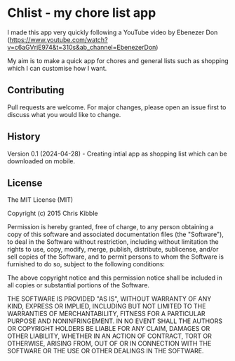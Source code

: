# Chlist - my chore list app

I made this app very quickly following a YouTube video by Ebenezer Don (https://www.youtube.com/watch?v=c6aGVrjE974&t=310s&ab_channel=EbenezerDon)

My aim is to make a quick app for chores and general lists such as shopping which I can customise how I want.

## Contributing

Pull requests are welcome. For major changes, please open an issue first
to discuss what you would like to change.

## History
Version 0.1 (2024-04-28) - Creating intial app as shopping list which can be downloaded on mobile.

## License

The MIT License (MIT)

Copyright (c) 2015 Chris Kibble

Permission is hereby granted, free of charge, to any person obtaining a copy of this software and associated documentation files (the "Software"), to deal in the Software without restriction, including without limitation the rights to use, copy, modify, merge, publish, distribute, sublicense, and/or sell copies of the Software, and to permit persons to whom the Software is furnished to do so, subject to the following conditions:

The above copyright notice and this permission notice shall be included in all copies or substantial portions of the Software.

THE SOFTWARE IS PROVIDED "AS IS", WITHOUT WARRANTY OF ANY KIND, EXPRESS OR IMPLIED, INCLUDING BUT NOT LIMITED TO THE WARRANTIES OF MERCHANTABILITY, FITNESS FOR A PARTICULAR PURPOSE AND NONINFRINGEMENT. IN NO EVENT SHALL THE AUTHORS OR COPYRIGHT HOLDERS BE LIABLE FOR ANY CLAIM, DAMAGES OR OTHER LIABILITY, WHETHER IN AN ACTION OF CONTRACT, TORT OR OTHERWISE, ARISING FROM, OUT OF OR IN CONNECTION WITH THE SOFTWARE OR THE USE OR OTHER DEALINGS IN THE SOFTWARE.
